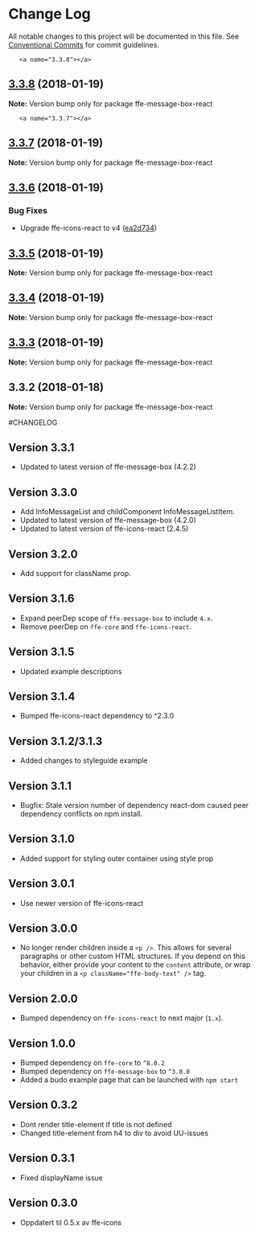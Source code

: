 # Change Log

All notable changes to this project will be documented in this file.
See [Conventional Commits](https://conventionalcommits.org) for commit guidelines.

       <a name="3.3.8"></a>

## [3.3.8](***REMOVED***) (2018-01-19)

**Note:** Version bump only for package ffe-message-box-react

       <a name="3.3.7"></a>

## [3.3.7](***REMOVED***) (2018-01-19)

**Note:** Version bump only for package ffe-message-box-react

<a name="3.3.6"></a>

## [3.3.6](***REMOVED***) (2018-01-19)

### Bug Fixes

* Upgrade ffe-icons-react to v4 ([ea2d734](***REMOVED***))

<a name="3.3.5"></a>

## [3.3.5](***REMOVED***) (2018-01-19)

**Note:** Version bump only for package ffe-message-box-react

<a name="3.3.4"></a>

## [3.3.4](***REMOVED***) (2018-01-19)

**Note:** Version bump only for package ffe-message-box-react

<a name="3.3.3"></a>

## [3.3.3](***REMOVED***) (2018-01-19)

**Note:** Version bump only for package ffe-message-box-react

<a name="3.3.2"></a>

## 3.3.2 (2018-01-18)

**Note:** Version bump only for package ffe-message-box-react

#CHANGELOG

## Version 3.3.1

* Updated to latest version of ffe-message-box (4.2.2)

## Version 3.3.0

* Add InfoMessageList and childComponent InfoMessageListItem.
* Updated to latest version of ffe-message-box (4.2.0)
* Updated to latest version of ffe-icons-react (2.4.5)

## Version 3.2.0

* Add support for className prop.

## Version 3.1.6

* Expand peerDep scope of `ffe-message-box` to include `4.x`.
* Remove peerDep on `ffe-core` and `ffe-icons-react`.

## Version 3.1.5

* Updated example descriptions

## Version 3.1.4

* Bumped ffe-icons-react dependency to ^2.3.0

## Version 3.1.2/3.1.3

* Added changes to styleguide example

## Version 3.1.1

* Bugfix: Stale version number of dependency react-dom caused peer dependency conflicts on npm install.

## Version 3.1.0

* Added support for styling outer container using style prop

## Version 3.0.1

* Use newer version of ffe-icons-react

## Version 3.0.0

* No longer render children inside a `<p />`. This allows for several
  paragraphs or other custom HTML structures. If you depend on this behavior,
  either provide your content to the `content` attribute, or wrap your
  children in a `<p className="ffe-body-text" />` tag.

## Version 2.0.0

* Bumped dependency on `ffe-icons-react` to next major (`1.x`).

## Version 1.0.0

* Bumped dependency on `ffe-core` to `^8.0.2`
* Bumped dependency on `ffe-message-box` to `^3.0.0`
* Added a budo example page that can be launched with `npm start`

## Version 0.3.2

* Dont render title-element if title is not defined
* Changed title-element from h4 to div to avoid UU-issues

## Version 0.3.1

* Fixed displayName issue

## Version 0.3.0

* Oppdatert til 0.5.x av ffe-icons
